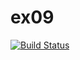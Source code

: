 # ex09

[![Build Status](https://travis-ci.com/H-Reiber/ex09.svg?branch=master)](https://travis-ci.com/H-Reiber/ex09)
